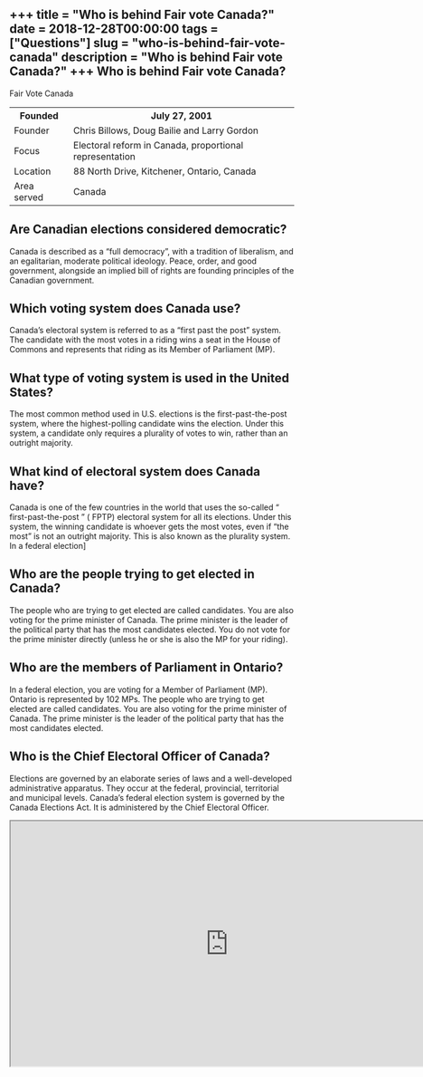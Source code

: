 +++
title = "Who is behind Fair vote Canada?"
date = 2018-12-28T00:00:00
tags = ["Questions"]
slug = "who-is-behind-fair-vote-canada"
description = "Who is behind Fair vote Canada?"
+++
Who is behind Fair vote Canada?
-------------------------------

Fair Vote Canada

<table><tr><th>Founded</th><th>July 27, 2001</th></tr><tr><td>Founder</td><td>Chris Billows, Doug Bailie and Larry Gordon</td></tr><tr><td>Focus</td><td>Electoral reform in Canada, proportional representation</td></tr><tr><td>Location</td><td>88 North Drive, Kitchener, Ontario, Canada</td></tr><tr><td>Area served</td><td>Canada</td></tr></table>

Are Canadian elections considered democratic?
---------------------------------------------

Canada is described as a “full democracy”, with a tradition of liberalism, and an egalitarian, moderate political ideology. Peace, order, and good government, alongside an implied bill of rights are founding principles of the Canadian government.

Which voting system does Canada use?
------------------------------------

Canada’s electoral system is referred to as a “first past the post” system. The candidate with the most votes in a riding wins a seat in the House of Commons and represents that riding as its Member of Parliament (MP).

What type of voting system is used in the United States?
--------------------------------------------------------

The most common method used in U.S. elections is the first-past-the-post system, where the highest-polling candidate wins the election. Under this system, a candidate only requires a plurality of votes to win, rather than an outright majority.

What kind of electoral system does Canada have?
-----------------------------------------------

Canada is one of the few countries in the world that uses the so-called “ first-past-the-post ” ( FPTP) electoral system for all its elections. Under this system, the winning candidate is whoever gets the most votes, even if “the most” is not an outright majority. This is also known as the plurality system. In a federal election\]

Who are the people trying to get elected in Canada?
---------------------------------------------------

The people who are trying to get elected are called candidates. You are also voting for the prime minister of Canada. The prime minister is the leader of the political party that has the most candidates elected. You do not vote for the prime minister directly (unless he or she is also the MP for your riding).

Who are the members of Parliament in Ontario?
---------------------------------------------

In a federal election, you are voting for a Member of Parliament (MP). Ontario is represented by 102 MPs. The people who are trying to get elected are called candidates. You are also voting for the prime minister of Canada. The prime minister is the leader of the political party that has the most candidates elected.

Who is the Chief Electoral Officer of Canada?
---------------------------------------------

Elections are governed by an elaborate series of laws and a well-developed administrative apparatus. They occur at the federal, provincial, territorial and municipal levels. Canada’s federal election system is governed by the Canada Elections Act. It is administered by the Chief Electoral Officer.

<iframe allow="accelerometer; autoplay; clipboard-write; encrypted-media; gyroscope; picture-in-picture" allowfullscreen="" class="__youtube_prefs__  epyt-is-override  no-lazyload" data-no-lazy="1" data-origheight="433" data-origwidth="770" data-skipgform_ajax_framebjll="" height="433" id="_ytid_77819" loading="lazy" src="https://www.youtube.com/embed/GYrY_945co0?enablejsapi=1&autoplay=0&cc_load_policy=0&cc_lang_pref=&iv_load_policy=1&loop=0&modestbranding=0&rel=1&fs=1&playsinline=0&autohide=2&theme=dark&color=red&controls=1&" title="YouTube player" width="770"></iframe>